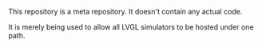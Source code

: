 This repository is a meta repository. It doesn't contain any actual code.

It is merely being used to allow all LVGL simulators to be hosted under one path.
